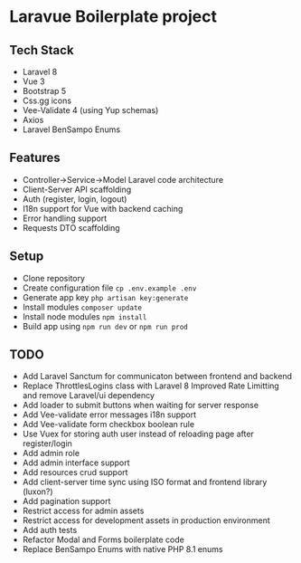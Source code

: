 # Laravue Boilerplate project

## Tech Stack

-   Laravel 8
-   Vue 3
-   Bootstrap 5
-   Css.gg icons
-   Vee-Validate 4 (using Yup schemas)
-   Axios
-   Laravel BenSampo Enums

## Features

-   Controller->Service->Model Laravel code architecture
-   Client-Server API scaffolding
-   Auth (register, login, logout)
-   I18n support for Vue with backend caching
-   Error handling support
-   Requests DTO scaffolding

## Setup

-   Clone repository
-   Create configuration file `cp .env.example .env`
-   Generate app key `php artisan key:generate`
-   Install modules `composer update`
-   Install node modules `npm install`
-   Build app using `npm run dev` or `npm run prod`

## TODO

-   Add Laravel Sanctum for communicaton between frontend and backend
-   Replace ThrottlesLogins class with Laravel 8 Improved Rate Limitting and remove Laravel/ui dependency
-   Add loader to submit buttons when waiting for server response
-   Add Vee-validate error messages i18n support
-   Add Vee-validate form checkbox boolean rule
-   Use Vuex for storing auth user instead of reloading page after register/login
-   Add admin role
-   Add admin interface support
-   Add resources crud support
-   Add client-server time sync using ISO format and frontend library (luxon?)
-   Add pagination support
-   Restrict access for admin assets
-   Restrict access for development assets in production environment
-   Add auth tests
-   Refactor Modal and Forms boilerplate code
-   Replace BenSampo Enums with native PHP 8.1 enums
